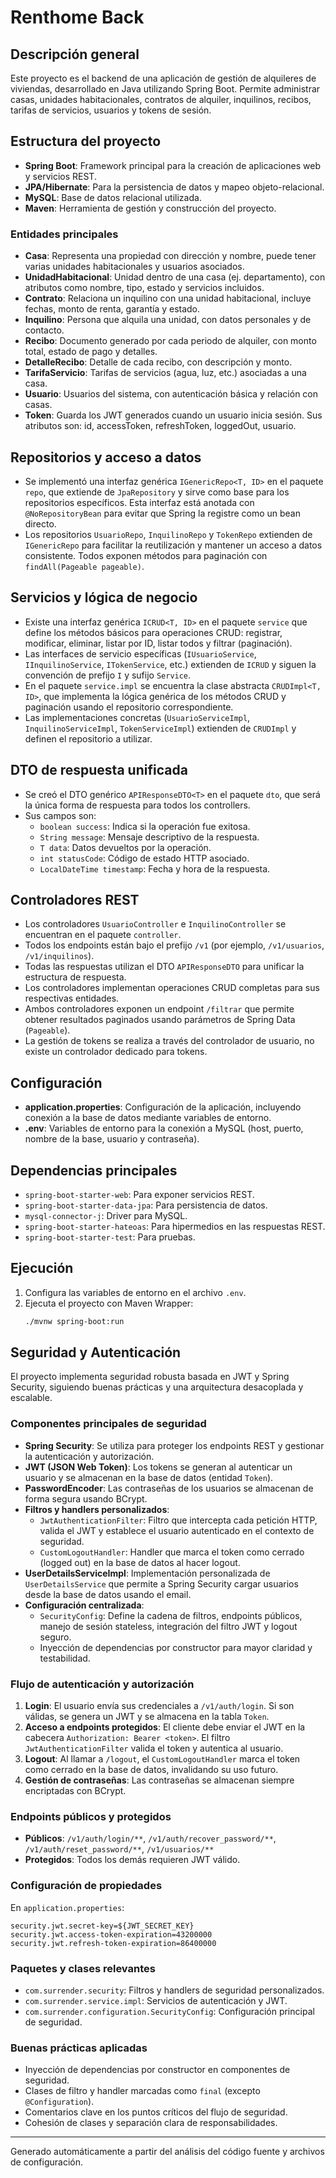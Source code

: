 # Renthome Back

## Descripción general
Este proyecto es el backend de una aplicación de gestión de alquileres de viviendas, desarrollado en Java utilizando Spring Boot. Permite administrar casas, unidades habitacionales, contratos de alquiler, inquilinos, recibos, tarifas de servicios, usuarios y tokens de sesión.

## Estructura del proyecto
- **Spring Boot**: Framework principal para la creación de aplicaciones web y servicios REST.
- **JPA/Hibernate**: Para la persistencia de datos y mapeo objeto-relacional.
- **MySQL**: Base de datos relacional utilizada.
- **Maven**: Herramienta de gestión y construcción del proyecto.

### Entidades principales
- **Casa**: Representa una propiedad con dirección y nombre, puede tener varias unidades habitacionales y usuarios asociados.
- **UnidadHabitacional**: Unidad dentro de una casa (ej. departamento), con atributos como nombre, tipo, estado y servicios incluidos.
- **Contrato**: Relaciona un inquilino con una unidad habitacional, incluye fechas, monto de renta, garantía y estado.
- **Inquilino**: Persona que alquila una unidad, con datos personales y de contacto.
- **Recibo**: Documento generado por cada periodo de alquiler, con monto total, estado de pago y detalles.
- **DetalleRecibo**: Detalle de cada recibo, con descripción y monto.
- **TarifaServicio**: Tarifas de servicios (agua, luz, etc.) asociadas a una casa.
- **Usuario**: Usuarios del sistema, con autenticación básica y relación con casas.
- **Token**: Guarda los JWT generados cuando un usuario inicia sesión. Sus atributos son: id, accessToken, refreshToken, loggedOut, usuario.

## Repositorios y acceso a datos
- Se implementó una interfaz genérica `IGenericRepo<T, ID>` en el paquete `repo`, que extiende de `JpaRepository` y sirve como base para los repositorios específicos. Esta interfaz está anotada con `@NoRepositoryBean` para evitar que Spring la registre como un bean directo.
- Los repositorios `UsuarioRepo`, `InquilinoRepo` y `TokenRepo` extienden de `IGenericRepo` para facilitar la reutilización y mantener un acceso a datos consistente. Todos exponen métodos para paginación con `findAll(Pageable pageable)`.

## Servicios y lógica de negocio
- Existe una interfaz genérica `ICRUD<T, ID>` en el paquete `service` que define los métodos básicos para operaciones CRUD: registrar, modificar, eliminar, listar por ID, listar todos y filtrar (paginación).
- Las interfaces de servicio específicas (`IUsuarioService`, `IInquilinoService`, `ITokenService`, etc.) extienden de `ICRUD` y siguen la convención de prefijo `I` y sufijo `Service`.
- En el paquete `service.impl` se encuentra la clase abstracta `CRUDImpl<T, ID>`, que implementa la lógica genérica de los métodos CRUD y paginación usando el repositorio correspondiente.
- Las implementaciones concretas (`UsuarioServiceImpl`, `InquilinoServiceImpl`, `TokenServiceImpl`) extienden de `CRUDImpl` y definen el repositorio a utilizar.

## DTO de respuesta unificada
- Se creó el DTO genérico `APIResponseDTO<T>` en el paquete `dto`, que será la única forma de respuesta para todos los controllers.
- Sus campos son:
  - `boolean success`: Indica si la operación fue exitosa.
  - `String message`: Mensaje descriptivo de la respuesta.
  - `T data`: Datos devueltos por la operación.
  - `int statusCode`: Código de estado HTTP asociado.
  - `LocalDateTime timestamp`: Fecha y hora de la respuesta.

## Controladores REST
- Los controladores `UsuarioController` e `InquilinoController` se encuentran en el paquete `controller`.
- Todos los endpoints están bajo el prefijo `/v1` (por ejemplo, `/v1/usuarios`, `/v1/inquilinos`).
- Todas las respuestas utilizan el DTO `APIResponseDTO` para unificar la estructura de respuesta.
- Los controladores implementan operaciones CRUD completas para sus respectivas entidades.
- Ambos controladores exponen un endpoint `/filtrar` que permite obtener resultados paginados usando parámetros de Spring Data (`Pageable`).
- La gestión de tokens se realiza a través del controlador de usuario, no existe un controlador dedicado para tokens.

## Configuración
- **application.properties**: Configuración de la aplicación, incluyendo conexión a la base de datos mediante variables de entorno.
- **.env**: Variables de entorno para la conexión a MySQL (host, puerto, nombre de la base, usuario y contraseña).

## Dependencias principales
- `spring-boot-starter-web`: Para exponer servicios REST.
- `spring-boot-starter-data-jpa`: Para persistencia de datos.
- `mysql-connector-j`: Driver para MySQL.
- `spring-boot-starter-hateoas`: Para hipermedios en las respuestas REST.
- `spring-boot-starter-test`: Para pruebas.

## Ejecución
1. Configura las variables de entorno en el archivo `.env`.
2. Ejecuta el proyecto con Maven Wrapper:
   ```sh
   ./mvnw spring-boot:run
   ```

## Seguridad y Autenticación

El proyecto implementa seguridad robusta basada en JWT y Spring Security, siguiendo buenas prácticas y una arquitectura desacoplada y escalable.

### Componentes principales de seguridad

- **Spring Security**: Se utiliza para proteger los endpoints REST y gestionar la autenticación y autorización.
- **JWT (JSON Web Token)**: Los tokens se generan al autenticar un usuario y se almacenan en la base de datos (entidad `Token`).
- **PasswordEncoder**: Las contraseñas de los usuarios se almacenan de forma segura usando BCrypt.
- **Filtros y handlers personalizados**:
  - `JwtAuthenticationFilter`: Filtro que intercepta cada petición HTTP, valida el JWT y establece el usuario autenticado en el contexto de seguridad.
  - `CustomLogoutHandler`: Handler que marca el token como cerrado (logged out) en la base de datos al hacer logout.
- **UserDetailsServiceImpl**: Implementación personalizada de `UserDetailsService` que permite a Spring Security cargar usuarios desde la base de datos usando el email.
- **Configuración centralizada**:
  - `SecurityConfig`: Define la cadena de filtros, endpoints públicos, manejo de sesión stateless, integración del filtro JWT y logout seguro.
  - Inyección de dependencias por constructor para mayor claridad y testabilidad.

### Flujo de autenticación y autorización

1. **Login**: El usuario envía sus credenciales a `/v1/auth/login`. Si son válidas, se genera un JWT y se almacena en la tabla `Token`.
2. **Acceso a endpoints protegidos**: El cliente debe enviar el JWT en la cabecera `Authorization: Bearer <token>`. El filtro `JwtAuthenticationFilter` valida el token y autentica al usuario.
3. **Logout**: Al llamar a `/logout`, el `CustomLogoutHandler` marca el token como cerrado en la base de datos, invalidando su uso futuro.
4. **Gestión de contraseñas**: Las contraseñas se almacenan siempre encriptadas con BCrypt.

### Endpoints públicos y protegidos
- **Públicos**: `/v1/auth/login/**`, `/v1/auth/recover_password/**`, `/v1/auth/reset_password/**`, `/v1/usuarios/**`
- **Protegidos**: Todos los demás requieren JWT válido.

### Configuración de propiedades
En `application.properties`:
```
security.jwt.secret-key=${JWT_SECRET_KEY}
security.jwt.access-token-expiration=43200000
security.jwt.refresh-token-expiration=86400000
```

### Paquetes y clases relevantes
- `com.surrender.security`: Filtros y handlers de seguridad personalizados.
- `com.surrender.service.impl`: Servicios de autenticación y JWT.
- `com.surrender.configuration.SecurityConfig`: Configuración principal de seguridad.

### Buenas prácticas aplicadas
- Inyección de dependencias por constructor en componentes de seguridad.
- Clases de filtro y handler marcadas como `final` (excepto `@Configuration`).
- Comentarios clave en los puntos críticos del flujo de seguridad.
- Cohesión de clases y separación clara de responsabilidades.

---
Generado automáticamente a partir del análisis del código fuente y archivos de configuración.
